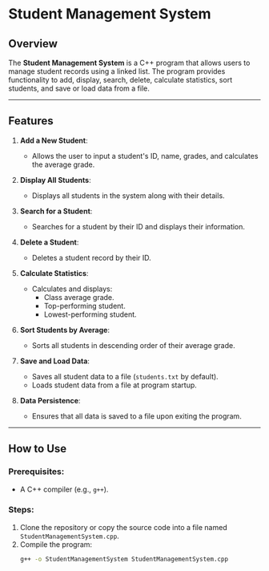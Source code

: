 # Student Management System

## Overview
The **Student Management System** is a C++ program that allows users to manage student records using a linked list. The program provides functionality to add, display, search, delete, calculate statistics, sort students, and save or load data from a file.

---

## Features

1. **Add a New Student**:
   - Allows the user to input a student's ID, name, grades, and calculates the average grade.

2. **Display All Students**:
   - Displays all students in the system along with their details.

3. **Search for a Student**:
   - Searches for a student by their ID and displays their information.

4. **Delete a Student**:
   - Deletes a student record by their ID.

5. **Calculate Statistics**:
   - Calculates and displays:
     - Class average grade.
     - Top-performing student.
     - Lowest-performing student.

6. **Sort Students by Average**:
   - Sorts all students in descending order of their average grade.

7. **Save and Load Data**:
   - Saves all student data to a file (`students.txt` by default).
   - Loads student data from a file at program startup.

8. **Data Persistence**:
   - Ensures that all data is saved to a file upon exiting the program.

---

## How to Use

### Prerequisites:
- A C++ compiler (e.g., `g++`).

### Steps:
1. Clone the repository or copy the source code into a file named `StudentManagementSystem.cpp`.
2. Compile the program:
   ```bash
   g++ -o StudentManagementSystem StudentManagementSystem.cpp
